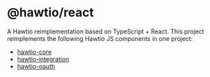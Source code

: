 # @hawtio/react

A Hawtio reimplementation based on TypeScript + React.
This project reimplements the following Hawtio JS components in one project:

- [hawtio-core](https://github.com/hawtio/hawtio-core)
- [hawtio-integration](https://github.com/hawtio/hawtio-integration)
- [hawtio-oauth](https://github.com/hawtio/hawtio-oauth)
